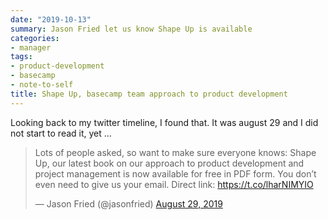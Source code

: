 ```yaml
---
date: "2019-10-13"
summary: Jason Fried let us know Shape Up is available
categories:
- manager
tags:
- product-development
- basecamp
- note-to-self
title: Shape Up, basecamp team approach to product development
---
```


Looking back to my twitter timeline, I found that. It was august 29 and I did not start to read it, yet ...

<blockquote class="twitter-tweet"><p lang="en" dir="ltr">Lots of people asked, so want to make sure everyone knows: Shape Up, our latest book on our approach to product development and project management is now available for free in PDF form. You don’t even need to give us your email. Direct link: <a href="https://t.co/lharNIMYIO">https://t.co/lharNIMYIO</a></p>&mdash; Jason Fried (@jasonfried) <a href="https://twitter.com/jasonfried/status/1167153863591440389?ref_src=twsrc%5Etfw">August 29, 2019</a></blockquote> <script async src="https://platform.twitter.com/widgets.js" charset="utf-8"></script>

